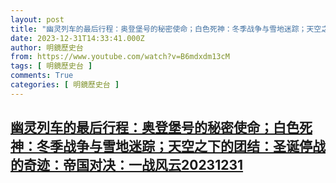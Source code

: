 ```yaml
---
layout: post
title: "幽灵列车的最后行程：奥登堡号的秘密使命；白色死神：冬季战争与雪地迷踪；天空之下的团结：圣诞停战的奇迹：帝国对决：一战风云20231231"
date: 2023-12-31T14:33:41.000Z
author: 明鏡歷史台
from: https://www.youtube.com/watch?v=B6mdxdm13cM
tags: [ 明鏡歷史台 ]
comments: True
categories: [ 明鏡歷史台 ]
---
```

<!--1704033221000-->
[幽灵列车的最后行程：奥登堡号的秘密使命；白色死神：冬季战争与雪地迷踪；天空之下的团结：圣诞停战的奇迹：帝国对决：一战风云20231231](https://www.youtube.com/watch?v=B6mdxdm13cM)
------

<div>

</div>
